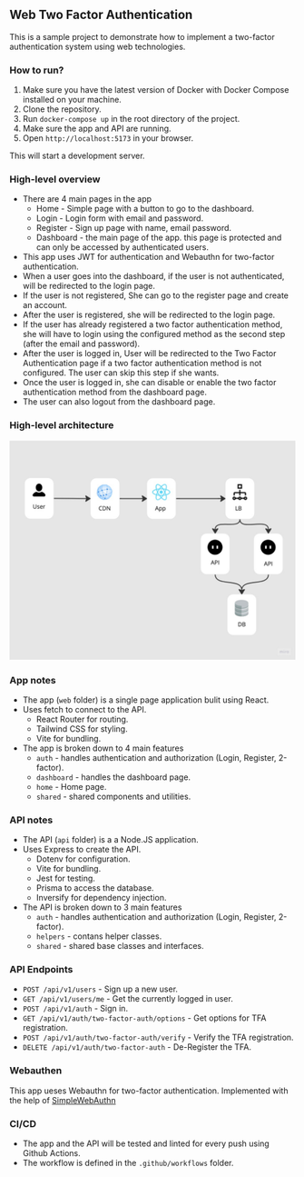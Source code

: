 ## Web Two Factor Authentication

This is a sample project to demonstrate how to implement a two-factor authentication system using web technologies.

### How to run?

1. Make sure you have the latest version of Docker with Docker Compose installed on your machine.
2. Clone the repository.
3. Run `docker-compose up` in the root directory of the project.
4. Make sure the app and API are running.
5. Open `http://localhost:5173` in your browser.

This will start a development server.

### High-level overview

- There are 4 main pages in the app
  - Home - Simple page with a button to go to the dashboard.
  - Login - Login form with email and password.
  - Register - Sign up page with name, email password.
  - Dashboard - the main page of the app. this page is protected and can only be accessed by authenticated users.
- This app uses JWT for authentication and Webauthn for two-factor authentication.
- When a user goes into the dashboard, if the user is not authenticated, will be redirected to the login page.
- If the user is not registered, She can go to the register page and create an account.
- After the user is registered, she will be redirected to the login page.
- If the user has already registered a two factor authentication method, she will have to login using the configured method as the second step (after the email and password).
- After the user is logged in, User will be redirected to the Two Factor Authentication page if a  two factor authentication method is not configured. The user can skip this step if she wants.
- Once the user is logged in, she can disable or enable the two factor authentication method from the dashboard page.
- The user can also logout from the dashboard page.


### High-level architecture

![](./docs/images/high-level.jpg)



### App notes

- The app (`web` folder) is a single page application bulit using React.
- Uses fetch to connect to the API.
  - React Router for routing.
  - Tailwind CSS for styling.
  - Vite for bundling.
- The app is broken down to 4 main features
  - `auth` - handles authentication and authorization (Login, Register, 2-factor).
  - `dashboard` - handles the dashboard page.
  - `home` - Home page.
  - `shared` - shared components and utilities.

### API notes

- The API (`api` folder) is a a Node.JS application.
- Uses Express to create the API.
  - Dotenv for configuration.
  - Vite for bundling.
  - Jest for testing.
  - Prisma to access the database.
  - Inversify for dependency injection.
- The API is broken down to 3 main features
  - `auth` - handles authentication and authorization (Login, Register, 2-factor).
  - `helpers` - contans helper classes.
  - `shared` - shared base classes and interfaces.


### API Endpoints

- `POST /api/v1/users` - Sign up a new user.
- `GET /api/v1/users/me` - Get the currently logged in user.
- `POST /api/v1/auth` - Sign in.
- `GET /api/v1/auth/two-factor-auth/options` - Get options for TFA registration.
- `POST /api/v1/auth/two-factor-auth/verify` - Verify the TFA registration.
- `DELETE /api/v1/auth/two-factor-auth` - De-Register the TFA.

### Webauthen

This app ueses Webauthn for two-factor authentication. Implemented with the help of 
[SimpleWebAuthn](https://simplewebauthn.dev/)


### CI/CD

- The app and the API will be tested and linted for every push using Github Actions.
- The workflow is defined in the `.github/workflows` folder.
